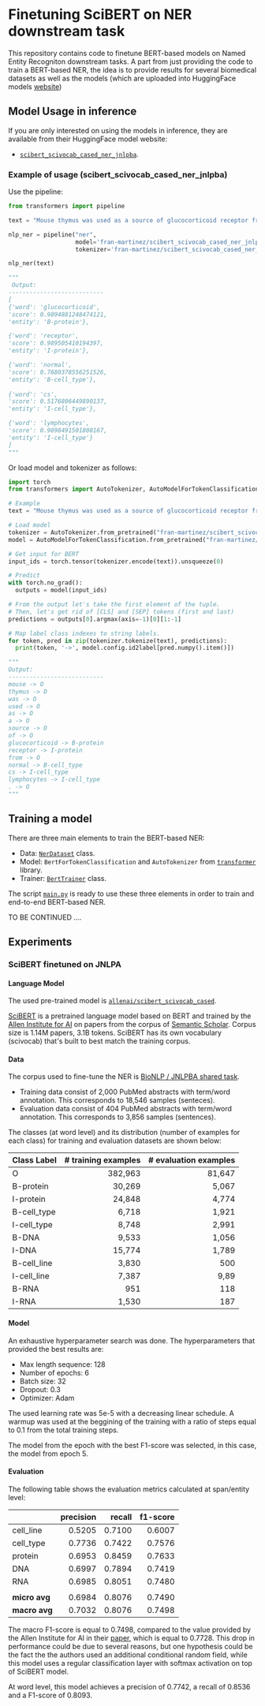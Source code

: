 # Finetuning SciBERT on NER downstream task
This repository contains code to finetune BERT-based models on Named Entity Recogniton downstream tasks.
A part from just providing the code to train a BERT-based NER, the idea is to provide results for several 
biomedical datasets as well as the models (which are uploaded into HuggingFace models [website](https://huggingface.co/models))

## Model Usage in inference
If you are only interested on using the models in inference, they are available from their HuggingFace model website:
- [`scibert_scivocab_cased_ner_jnlpba`](https://huggingface.co/fran-martinez/scibert_scivocab_cased_ner_jnlpba). 

### Example of usage (scibert_scivocab_cased_ner_jnlpba)
Use the pipeline:
````python
from transformers import pipeline

text = "Mouse thymus was used as a source of glucocorticoid receptor from normal CS lymphocytes."

nlp_ner = pipeline("ner",
                   model='fran-martinez/scibert_scivocab_cased_ner_jnlpba',
                   tokenizer='fran-martinez/scibert_scivocab_cased_ner_jnlpba')

nlp_ner(text)

"""
 Output:
---------------------------
[
{'word': 'glucocorticoid', 
'score': 0.9894881248474121, 
'entity': 'B-protein'}, 

{'word': 'receptor', 
'score': 0.989505410194397, 
'entity': 'I-protein'}, 

{'word': 'normal', 
'score': 0.7680378556251526, 
'entity': 'B-cell_type'}, 
 
{'word': 'cs', 
'score': 0.5176806449890137, 
'entity': 'I-cell_type'}, 

{'word': 'lymphocytes', 
'score': 0.9898491501808167, 
'entity': 'I-cell_type'}
]
"""
````
Or load model and tokenizer as follows:
````python
import torch
from transformers import AutoTokenizer, AutoModelForTokenClassification

# Example
text = "Mouse thymus was used as a source of glucocorticoid receptor from normal CS lymphocytes."

# Load model
tokenizer = AutoTokenizer.from_pretrained("fran-martinez/scibert_scivocab_cased_ner_jnlpba")
model = AutoModelForTokenClassification.from_pretrained("fran-martinez/scibert_scivocab_cased_ner_jnlpba")

# Get input for BERT
input_ids = torch.tensor(tokenizer.encode(text)).unsqueeze(0)

# Predict
with torch.no_grad():
  outputs = model(input_ids)

# From the output let's take the first element of the tuple.
# Then, let's get rid of [CLS] and [SEP] tokens (first and last)
predictions = outputs[0].argmax(axis=-1)[0][1:-1]

# Map label class indexes to string labels.
for token, pred in zip(tokenizer.tokenize(text), predictions):
  print(token, '->', model.config.id2label[pred.numpy().item()])

"""
Output:
---------------------------
mouse -> O
thymus -> O
was -> O
used -> O
as -> O
a -> O
source -> O
of -> O
glucocorticoid -> B-protein
receptor -> I-protein
from -> O
normal -> B-cell_type
cs -> I-cell_type
lymphocytes -> I-cell_type
. -> O
"""
````

## Training a model
There are three main elements to train the BERT-based NER:
- Data: [`NerDataset`](https://github.com/fran-martinez/bio_ner_bert/blob/c655bacbb35ecd5bec69ee35c3f31a40f6bf429f/data_utils.py#L35) class.
- Model: `BertForTokenClassification` and `AutoTokenizer` from [`transformer`](https://github.com/huggingface/transformers) library.
- Trainer: [`BertTrainer`](https://github.com/fran-martinez/bio_ner_bert/blob/master/trainer.py) class.

The script [`main.py`](https://github.com/fran-martinez/bio_ner_bert/blob/master/main.py) is ready to use
these three elements in order to train and end-to-end BERT-based NER. 

TO BE CONTINUED ....

## Experiments
### SciBERT finetuned on JNLPA
#### Language Model
The used pre-trained model is [`allenai/scibert_scivocab_cased`](https://huggingface.co/allenai/scibert_scivocab_cased#).

[SciBERT](https://arxiv.org/pdf/1903.10676.pdf) is a pretrained language model based on BERT and trained by the 
[Allen Institute for AI](https://allenai.org/) on papers from the corpus of 
[Semantic Scholar](https://www.semanticscholar.org/). 
Corpus size is 1.14M papers, 3.1B tokens. SciBERT has its own vocabulary (scivocab) that's built to best match 
the training corpus.

#### Data
The corpus used to fine-tune the NER is [BioNLP / JNLPBA shared task](http://www.geniaproject.org/shared-tasks/bionlp-jnlpba-shared-task-2004).

- Training data consist of 2,000 PubMed abstracts with term/word annotation. This corresponds to 18,546 samples (senteces).
- Evaluation data consist of 404 PubMed abstracts with term/word annotation. This corresponds to 3,856 samples (sentences).

The classes (at word level) and its distribution (number of examples for each class) for training and evaluation datasets are shown below:
 
| Class Label         | # training examples| # evaluation examples|
|:--------------|--------------:|----------------:|
|O              |   382,963     |     81,647      |
|B-protein      |    30,269     |      5,067      |
|I-protein      |    24,848     |      4,774      |
|B-cell_type    |     6,718     |      1,921      |
|I-cell_type    |     8,748     |      2,991      |
|B-DNA          |     9,533     |      1,056      |
|I-DNA          |    15,774     |      1,789      |
|B-cell_line    |     3,830     |        500      |
|I-cell_line    |     7,387     |       9,89      |
|B-RNA          |       951     |        118      |
|I-RNA          |     1,530     |        187      |

#### Model
An exhaustive hyperparameter search was done.
The hyperparameters that provided the best results are:

- Max length sequence: 128
- Number of epochs: 6
- Batch size: 32
- Dropout: 0.3
- Optimizer: Adam

The used learning rate was 5e-5 with a decreasing linear schedule. A warmup was used at the beggining of the training
with a ratio of steps equal to 0.1 from the total training steps.

The model from the epoch with the best F1-score was selected, in this case, the model from epoch 5.


#### Evaluation
The following table shows the evaluation metrics calculated at span/entity level:

|          |   precision|    recall|  f1-score|   
|:---------|-----------:|---------:|---------:|
cell_line   |  0.5205   | 0.7100   | 0.6007   | 
cell_type   |  0.7736   | 0.7422   | 0.7576   |
protein     |  0.6953   | 0.8459   | 0.7633   |
DNA         |  0.6997   | 0.7894   | 0.7419   | 
RNA         |  0.6985   | 0.8051   | 0.7480   | 
|           |          |          |
**micro avg**   |  0.6984   | 0.8076  |  0.7490|
**macro avg**   | 0.7032   | 0.8076   | 0.7498 |

The macro F1-score is equal to 0.7498, compared to the value provided by the Allen Institute for AI in their
[paper](https://arxiv.org/pdf/1903.10676.pdf), which is equal to 0.7728. This drop in performance could be due to 
several reasons, but one hypothesis could be the fact the the authors used an additional conditional random field, 
while this model uses a regular classification layer with softmax activation on top of SciBERT model.

At word level, this model achieves a precision of 0.7742, a recall of 0.8536 and a F1-score of 0.8093.
